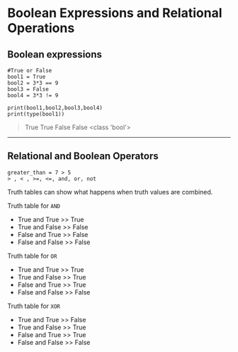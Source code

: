 # Boolean Expressions and Relational Operations

## Boolean expressions

```python3
#True or False
bool1 = True
bool2 = 3*3 == 9
bool3 = False
bool4 = 3*3 != 9

print(bool1,bool2,bool3,bool4)
print(type(bool1))
```
> True True False False
<class 'bool'>
***
## Relational and Boolean Operators
```
greater_than = 7 > 5
> , < , >=, <=, and, or, not
```
Truth tables can show what happens when truth values are combined.

Truth table for `AND`
- True and True >> True
- True and False >> False
- False and True >> False
- False and False >> False


Truth table for `OR`
- True and True >> True
- True and False >> True
- False and True >> True
- False and False >> False

Truth table for `XOR`
- True and True >> False
- True and False >> True
- False and True >> True
- False and False >> False
